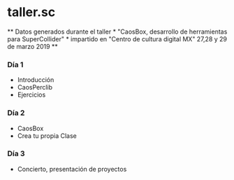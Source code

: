 # taller.sc

** Datos generados durante el taller * "CaosBox, desarrollo de herramientas para SuperCollider" * impartido en "Centro de cultura digital MX" 27,28 y 29 de marzo 2019 **


### Día 1
- Introducción
- CaosPerclib
- Ejercicios
### Día 2
- CaosBox
- Crea tu propia Clase
### Día 3
- Concierto, presentación de proyectos